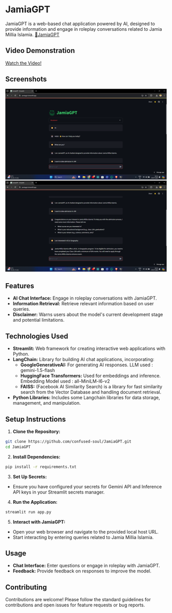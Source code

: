 # JamiaGPT 

JamiaGPT is a web-based chat application powered by AI, designed to provide information and engage in roleplay conversations related to Jamia Millia Islamia.
[🔗JamiaGPT](https://jamiagpt.streamlit.app/)

## Video Demonstration

<div>
  <a href="https://drive.google.com/file/d/1m80Bj13fjiuJ9SfgRy6I7E6wrmIyG6UG/view?usp=sharing" target="_blank">
   <p> Watch the Video!</p>
  </a>
</div>


## Screenshots

<p align="center">
  <img src="src/images/JamiaGPT(1).png" width="550" title="Screenshot(1)" alt="[screenshot1](src/images/JamiaGPT(1).png?raw=true)">
  <img src="src/images/JamiaGPT(2).png" width="550" title="Screenshot(2)" alt="[screenshot2](src/images/JamiaGPT(2).png?raw=true)">
</p>

## Features

- **AI Chat Interface:** Engage in roleplay conversations with JamiaGPT.
- **Information Retrieval:** Retrieve relevant information based on user queries.
- **Disclaimer:** Warns users about the model's current development stage and potential limitations.

## Technologies Used

- **Streamlit:** Web framework for creating interactive web applications with Python.
- **LangChain:** Library for building AI chat applications, incorporating:
  - **GoogleGenerativeAI:** For generating AI responses. LLM used : gemini-1.5-flash
  - **HuggingFace Transformers:** Used for embeddings and inference. Embedding Model used : all-MiniLM-l6-v2
  - **FAISS:** (Facebook AI Similarity Search) is a library for fast similarity search from the Vector Database and handling document retrieval.
- **Python Libraries:** Includes some Langchain libraries for data storage, management, and manipulation.

## Setup Instructions

1. **Clone the Repository:**
```bash
git clone https://github.com/confused-soul/JamiaGPT.git
cd JamiaGPT
```

2. **Install Dependencies:**
```bash
pip install -r requirements.txt
```

3. **Set Up Secrets:**
- Ensure you have configured your secrets for Gemini API and Inference API keys in your Streamlit secrets manager.

4. **Run the Application:**
```bash
streamlit run app.py
```

5. **Interact with JamiaGPT:**
- Open your web browser and navigate to the provided local host URL.
- Start interacting by entering queries related to Jamia Millia Islamia.

## Usage

- **Chat Interface:** Enter questions or engage in roleplay with JamiaGPT.
- **Feedback:** Provide feedback on responses to improve the model.

## Contributing

Contributions are welcome! Please follow the standard guidelines for contributions and open issues for feature requests or bug reports.
